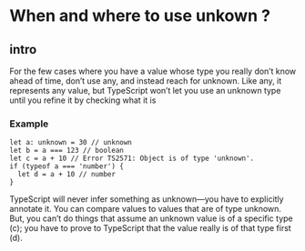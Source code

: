 # When and where to use unkown ?

## intro

For the few cases where you have a value whose type you really don’t know ahead of time, don’t use any, and instead reach for unknown. Like any, it represents any value, but TypeScript won’t let you use an unknown type until you refine it by checking what it is

### Example

```
let a: unknown = 30 // unknown
let b = a === 123 // boolean
let c = a + 10 // Error TS2571: Object is of type 'unknown'.
if (typeof a === 'number') {
  let d = a + 10 // number
}
```

<p>
TypeScript will never infer something as unknown—you have to explicitly annotate it. You can compare values to values that are of type unknown. But, you can’t do things that assume an unknown value is of a specific type (c);
you have to prove to TypeScript that the value really is of that type first (d).
</p>

